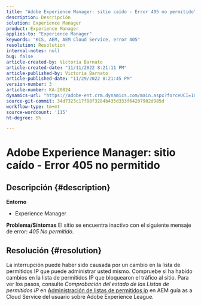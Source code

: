 ```yaml
---
title: "Adobe Experience Manager: sitio caído - Error 405 no permitido"
description: Descripción
solution: Experience Manager
product: Experience Manager
applies-to: "Experience Manager"
keywords: "KCS, AEM, AEM Cloud Service, error 405"
resolution: Resolution
internal-notes: null
bug: false
article-created-by: Victoria Barnato
article-created-date: "11/11/2022 8:21:11 PM"
article-published-by: Victoria Barnato
article-published-date: "11/29/2022 8:21:45 PM"
version-number: 3
article-number: KA-20824
dynamics-url: "https://adobe-ent.crm.dynamics.com/main.aspx?forceUCI=1&pagetype=entityrecord&etn=knowledgearticle&id=392a545d-fe61-ed11-9561-6045bd006793"
source-git-commit: 34d7323c17f88f3284b435d333f64207902d985d
workflow-type: tm+mt
source-wordcount: '115'
ht-degree: 5%

---
```


# Adobe Experience Manager: sitio caído - Error 405 no permitido

## Descripción {#description}

<b>Entorno</b>
- Experience Manager

<b>Problema/Síntomas</b>
El sitio se encuentra inactivo con el siguiente mensaje de error: *405 No permitido.*


## Resolución {#resolution}


La interrupción puede haber sido causada por un cambio en la lista de permitidos IP que puede administrar usted mismo. Compruebe si ha habido cambios en la lista de permitidos IP que bloquearon el tráfico al sitio. Para ver los pasos, consulte *Comprobación del estado de las Listas de permitidos IP* en [Administración de listas de permitidos ip](https://experienceleague.adobe.com/docs/experience-manager-cloud-service/content/implementing/using-cloud-manager/ip-allow-lists/managing-ip-allow-lists.html?lang=en) en AEM guía as a Cloud Service del usuario sobre Adobe Experience League.

